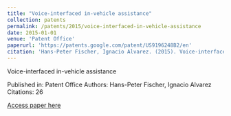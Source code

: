 ```yaml
---
title: "Voice-interfaced in-vehicle assistance"
collection: patents
permalink: /patents/2015/voice-interfaced-in-vehicle-assistance
date: 2015-01-01
venue: 'Patent Office'
paperurl: 'https://patents.google.com/patent/US9196248B2/en'
citation: 'Hans-Peter Fischer, Ignacio Alvarez. (2015). Voice-interfaced in-vehicle assistance. Patent Office.'
---
```


Voice-interfaced in-vehicle assistance

Published in: Patent Office
Authors: Hans-Peter Fischer, Ignacio Alvarez
Citations: 26

[Access paper here](https://patents.google.com/patent/US9196248B2/en)
